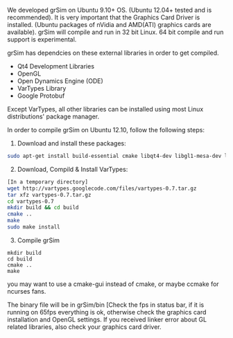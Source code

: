 We developed grSim on Ubuntu 9.10+ OS. (Ubuntu 12.04+ tested and is recommended). It is very important that the Graphics Card Driver is installed. (Ubuntu packages of nVidia and AMD(ATI) graphics cards are available). grSim will compile and run in 32 bit Linux. 64 bit compile and run support is experimental.

grSim has dependcies on these external libraries in order to get compiled.

- Qt4 Development Libraries
- OpenGL
- Open Dynamics Engine (ODE)
- VarTypes Library 
- Google Protobuf

Except VarTypes, all other libraries can be installed using most Linux distributions' package manager.

In order to compile grSim on Ubuntu 12.10, follow the following steps:

1. Download and install these packages:

```bash
sudo apt-get install build-essential cmake libqt4-dev libgl1-mesa-dev libglu1-mesa-dev libprotobuf-dev libode-dev
```

2. Download, Compild & Install VarTypes:

```bash
[In a temporary directory]
wget http://vartypes.googlecode.com/files/vartypes-0.7.tar.gz
tar xfz vartypes-0.7.tar.gz
cd vartypes-0.7
mkdir build && cd build
cmake ..
make 
sudo make install
```

3. Compile grSim

```
mkdir build
cd build
cmake ..
make
```

you may want to use a cmake-gui instead of cmake, or maybe ccmake for ncurses fans.

The binary file will be in grSim/bin [Check the fps in status bar, if it is running on 65fps everything is ok, otherwise check the graphics card installation and OpenGL settings. If you received linker error about GL related libraries, also check your graphics card driver.

